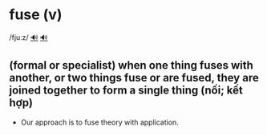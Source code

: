 # fuse (v)

/fjuːz/ [🔊](https://www.oxfordlearnersdictionaries.com/media/english/uk_pron/f/fus/fuse_/fuse__gb_2.mp3) [🔊](https://www.oxfordlearnersdictionaries.com/media/english/us_pron/f/fus/fuse_/fuse__us_1.mp3)

## (formal or specialist) when one thing fuses with another, or two things fuse or are fused, they are joined together to form a single thing (nối; kết hợp)

- Our approach is to fuse theory with application.